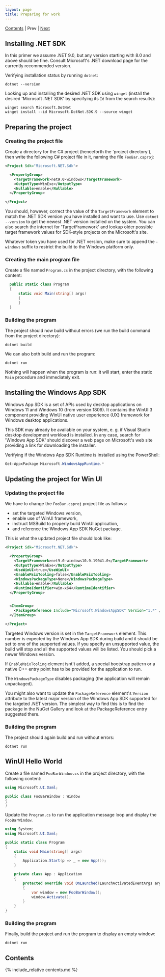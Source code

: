 ```yaml
---
layout: page
title: Preparing for work
---
```


[Contents](./) | Prev | [Next](02)

## Installing .NET SDK

In this primer we assume .NET 9.0, but any version starting with 8.0 and above should be fine. Consult Microsoft's .NET download page for the currently recommended version.

Verifying installation status by running `dotnet`:

```shell
dotnet --version
```

Looking up and installing the desired .NET SDK using `winget` (install the desired 'Microsoft .NET SDK' by specifying its `Id` from the search results): 

```shell
winget search Microsoft.DotNet
winget install --id Microsoft.DotNet.SDK.9 --source winget
```

## Preparing the project

### Creating the project file

Create a directory for the C# project (henceforth the 'project directory'), then  write the following C# project file in it, naming the file `FooBar.csproj`:

```xml
<Project Sdk="Microsoft.NET.Sdk">

  <PropertyGroup>
    <TargetFramework>net9.0-windows</TargetFramework>
    <OutputType>WinExe</OutputType>
    <Nullable>enable</Nullable>
  </PropertyGroup>

</Project>
```

You should, however, correct the value of the `TargetFramework` element to match the .NET SDK version you have installed and want to use. Use `dotnet --version` to get the newest .NET version installed on the system. You can also search the internet for 'TargetFramework' and lookup older possible target framework values for SDK-style projects on the Microsoft's site. 

Whatever token you have used for .NET version, make sure to append the `-windows` suffix to restrict the build to the Windows platform only.

### Creating the main program file

Create a file named `Program.cs` in the project directory, with the following content:

```csharp
  public static class Program
  {
      static void Main(string[] args)
      {
      }
  }
```

### Building the program

The project should now build without errors (we run the build command from the project directory):

```shell
dotnet build
```

We can also both build and run the program:

```shell
dotnet run
```

Nothing will happen when the program is run: it will start, enter the static `Main` procedure and immediately exit.

## Installing the Windows App SDK

Windows App SDK is a set of APIs used by desktop applications on Windows 11 and Windows 10 (from version 1809). It contains the WinUI 3 component providing WinUI native user experience (UX) framework for Windows desktop applications.

This SDK may already be available on your system, e. g. if Visual Studio desktop development workload is installed. In any case, search for 'Windows App SDK' should discover a web page on Microsoft's web site providing a link for downloading the installer. 

Verifying if the Windows App SDK Runtime is installed using the PowerShell:

```powershell
Get-AppxPackage Microsoft.WindowsAppRuntime.*
```

## Updating the project for Win UI

### Updating the project file

We have to change the `FooBar.csproj` project file as follows:
- set the targeted Windows version, 
- enable use of WinUI framework,
- instruct MSBuild to properly build WinUI application,
- and reference the Windows App SDK NuGet package.

This is what the updated project file should look like:

```xml
<Project Sdk="Microsoft.NET.Sdk">

  <PropertyGroup>
    <TargetFramework>net9.0-windows10.0.19041.0</TargetFramework>
    <OutputType>WinExe</OutputType>
    <UseWinUI>true</UseWinUI>
    <EnableMsixTooling>false</EnableMsixTooling>
    <WindowsPackageType>None</WindowsPackageType>
    <Nullable>enable</Nullable>
    <RuntimeIdentifier>win-x64</RuntimeIdentifier>
  </PropertyGroup>


  <ItemGroup>
    <PackageReference Include="Microsoft.WindowsAppSDK" Version="1.*" />
  </ItemGroup>

</Project>
```

Targeted Windows version is set in the `TargetFramework` element. This number is expected by the Windows App SDK during build and it should be set to one of the supported values. If you specify an unsupported value, the build will stop and all the supported values will be listed. You should pick a newer Windows version.

If `EnableMsixTooling` element isnt't added, a special bootstrap pattern or a native C++ entry point has to be provided for the application to run. 

The `WindowsPackageType` disables packaging (the application will remain unpackaged).

You might also want to update the `PackageReference` element's `Version` attribute to the latest major version of the Windows App SDK supported for the targeted .NET version. The simplest way to find this is to find the package in the NuGet Gallery and look at the PackageReference entry suggested there.

### Building the program

The project should again build and run without errors:

```shell
dotnet run
```

## WinUI Hello World

Create a file named `FooBarWindow.cs` in the project directory, with the following content:

```csharp
using Microsoft.UI.Xaml;

public class FooBarWindow : Window
{
}
```

Update the `Program.cs` to run the application message loop and display the `FooBarWindow`.

```csharp
using System;
using Microsoft.UI.Xaml;

public static class Program
{
    static void Main(string[] args)
    {
        Application.Start(p => _ = new App());
    }

    private class App : Application
    {
        protected override void OnLaunched(LaunchActivatedEventArgs args)
        {
            var window = new FooBarWindow();
            window.Activate();
        }
    }
}
```

### Building the program

Finally, build the project and run the program to display an empty window:

```shell
dotnet run
```

## Contents

{% include_relative contents.md %}
